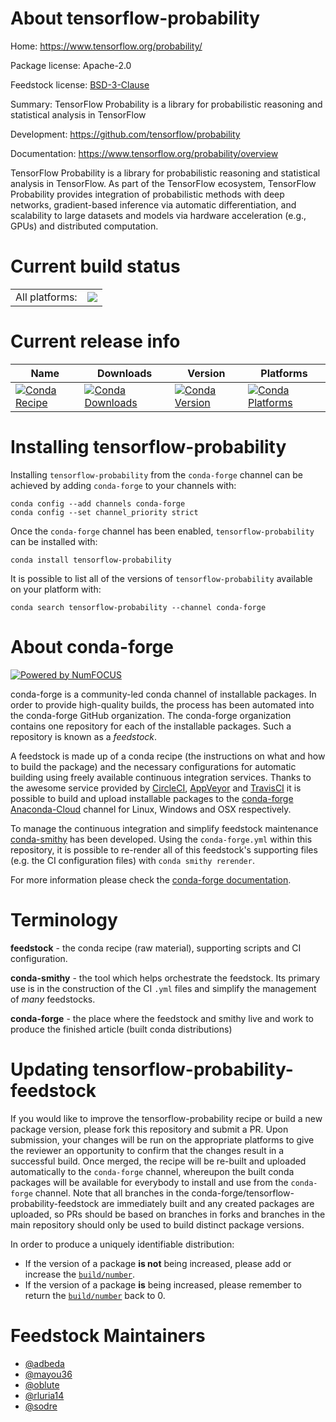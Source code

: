 About tensorflow-probability
============================

Home: https://www.tensorflow.org/probability/

Package license: Apache-2.0

Feedstock license: [BSD-3-Clause](https://github.com/conda-forge/tensorflow-probability-feedstock/blob/master/LICENSE.txt)

Summary: TensorFlow Probability is a library for probabilistic reasoning and statistical analysis in TensorFlow

Development: https://github.com/tensorflow/probability

Documentation: https://www.tensorflow.org/probability/overview

TensorFlow Probability is a library for probabilistic reasoning
and statistical analysis in TensorFlow. As part of the TensorFlow
ecosystem, TensorFlow Probability provides integration of
probabilistic methods with deep networks, gradient-based inference
via automatic differentiation, and scalability to large datasets
and models via hardware acceleration (e.g., GPUs) and distributed
computation.


Current build status
====================


<table><tr><td>All platforms:</td>
    <td>
      <a href="https://dev.azure.com/conda-forge/feedstock-builds/_build/latest?definitionId=6161&branchName=master">
        <img src="https://dev.azure.com/conda-forge/feedstock-builds/_apis/build/status/tensorflow-probability-feedstock?branchName=master">
      </a>
    </td>
  </tr>
</table>

Current release info
====================

| Name | Downloads | Version | Platforms |
| --- | --- | --- | --- |
| [![Conda Recipe](https://img.shields.io/badge/recipe-tensorflow--probability-green.svg)](https://anaconda.org/conda-forge/tensorflow-probability) | [![Conda Downloads](https://img.shields.io/conda/dn/conda-forge/tensorflow-probability.svg)](https://anaconda.org/conda-forge/tensorflow-probability) | [![Conda Version](https://img.shields.io/conda/vn/conda-forge/tensorflow-probability.svg)](https://anaconda.org/conda-forge/tensorflow-probability) | [![Conda Platforms](https://img.shields.io/conda/pn/conda-forge/tensorflow-probability.svg)](https://anaconda.org/conda-forge/tensorflow-probability) |

Installing tensorflow-probability
=================================

Installing `tensorflow-probability` from the `conda-forge` channel can be achieved by adding `conda-forge` to your channels with:

```
conda config --add channels conda-forge
conda config --set channel_priority strict
```

Once the `conda-forge` channel has been enabled, `tensorflow-probability` can be installed with:

```
conda install tensorflow-probability
```

It is possible to list all of the versions of `tensorflow-probability` available on your platform with:

```
conda search tensorflow-probability --channel conda-forge
```


About conda-forge
=================

[![Powered by NumFOCUS](https://img.shields.io/badge/powered%20by-NumFOCUS-orange.svg?style=flat&colorA=E1523D&colorB=007D8A)](http://numfocus.org)

conda-forge is a community-led conda channel of installable packages.
In order to provide high-quality builds, the process has been automated into the
conda-forge GitHub organization. The conda-forge organization contains one repository
for each of the installable packages. Such a repository is known as a *feedstock*.

A feedstock is made up of a conda recipe (the instructions on what and how to build
the package) and the necessary configurations for automatic building using freely
available continuous integration services. Thanks to the awesome service provided by
[CircleCI](https://circleci.com/), [AppVeyor](https://www.appveyor.com/)
and [TravisCI](https://travis-ci.com/) it is possible to build and upload installable
packages to the [conda-forge](https://anaconda.org/conda-forge)
[Anaconda-Cloud](https://anaconda.org/) channel for Linux, Windows and OSX respectively.

To manage the continuous integration and simplify feedstock maintenance
[conda-smithy](https://github.com/conda-forge/conda-smithy) has been developed.
Using the ``conda-forge.yml`` within this repository, it is possible to re-render all of
this feedstock's supporting files (e.g. the CI configuration files) with ``conda smithy rerender``.

For more information please check the [conda-forge documentation](https://conda-forge.org/docs/).

Terminology
===========

**feedstock** - the conda recipe (raw material), supporting scripts and CI configuration.

**conda-smithy** - the tool which helps orchestrate the feedstock.
                   Its primary use is in the construction of the CI ``.yml`` files
                   and simplify the management of *many* feedstocks.

**conda-forge** - the place where the feedstock and smithy live and work to
                  produce the finished article (built conda distributions)


Updating tensorflow-probability-feedstock
=========================================

If you would like to improve the tensorflow-probability recipe or build a new
package version, please fork this repository and submit a PR. Upon submission,
your changes will be run on the appropriate platforms to give the reviewer an
opportunity to confirm that the changes result in a successful build. Once
merged, the recipe will be re-built and uploaded automatically to the
`conda-forge` channel, whereupon the built conda packages will be available for
everybody to install and use from the `conda-forge` channel.
Note that all branches in the conda-forge/tensorflow-probability-feedstock are
immediately built and any created packages are uploaded, so PRs should be based
on branches in forks and branches in the main repository should only be used to
build distinct package versions.

In order to produce a uniquely identifiable distribution:
 * If the version of a package **is not** being increased, please add or increase
   the [``build/number``](https://docs.conda.io/projects/conda-build/en/latest/resources/define-metadata.html#build-number-and-string).
 * If the version of a package **is** being increased, please remember to return
   the [``build/number``](https://docs.conda.io/projects/conda-build/en/latest/resources/define-metadata.html#build-number-and-string)
   back to 0.

Feedstock Maintainers
=====================

* [@adbeda](https://github.com/adbeda/)
* [@mayou36](https://github.com/mayou36/)
* [@oblute](https://github.com/oblute/)
* [@rluria14](https://github.com/rluria14/)
* [@sodre](https://github.com/sodre/)

